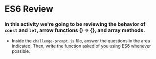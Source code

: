 # ES6 Review

### In this activity we're going to be reviewing the behavior of `const` and `let`, arrow functions () => {}, and array methods.

* Inside the `challenge-prompt.js` file, answer the questions in the area indicated. Then, write the function asked of you using ES6 whenever possible.
